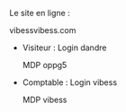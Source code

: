 Le site en ligne :

vibessvibess.com

- Visiteur :
  Login  dandre
  
  MDP    oppg5
  
- Comptable :
  Login  vibess
  
  MDP    vibess
